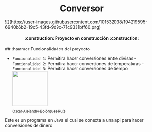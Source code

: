 <h1 align="center"> Conversor </h1>
![](https://user-images.githubusercontent.com/101532038/194219595-6940b6b2-19c5-43fd-9d9c-71c9331bff60.png)


<h4 align="center">
:construction: Proyecto en construcción :construction:
</h4>
## :hammer:Funcionalidades del proyecto

- `Funcionalidad 1`: Permitira hacer conversiones entre divisas - `Funcionalidad 2`: Permitira hacer conversiones de temperaturas - `Funcionalidad 3`: Permitira hacer conversiones de tiempo
[<img src="https://avatars.githubusercontent.com/u/101532038?s=400&u=5c8c77eef898ddcb40dea922fc1c437b97d3d3e9&v=4" width=115><br><sub>Oscar Alejandro Bojórquez Ruíz</sub>](hhttps://github.com/Bojorquez01)

Este es un programa en Java el cual se conecta a una api para hacer conversiones de dinero
